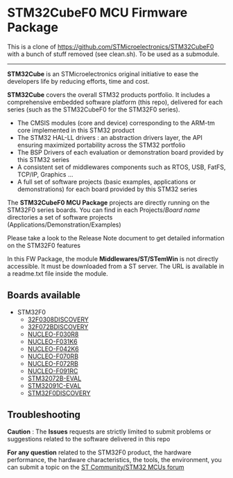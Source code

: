 # STM32CubeF0 MCU Firmware Package

This is a clone of https://github.com/STMicroelectronics/STM32CubeF0 with a bunch of stuff removed (see clean.sh).
To be used as a submodule.

-----

**STM32Cube** is an STMicroelectronics original initiative to ease the developers life by reducing efforts, time and cost.

**STM32Cube** covers the overall STM32 products portfolio. It includes a comprehensive embedded software platform (this repo), delivered for each series (such as the STM32CubeF0 for the STM32F0 series).
   * The CMSIS modules (core and device) corresponding to the ARM-tm core implemented in this STM32 product
   * The STM32 HAL-LL drivers : an abstraction drivers layer, the API ensuring maximized portability across the STM32 portfolio 
   * The BSP Drivers of each evaluation or demonstration board provided by this STM32 series 
   * A consistent set of middlewares components such as RTOS, USB, FatFS, TCP/IP, Graphics ...
   * A full set of software projects (basic examples, applications or demonstrations) for each board provided by this STM32 series
   
The **STM32CubeF0 MCU Package** projects are directly running on the STM32F0 series boards. You can find in each Projects/*Board name* directories a set of software projects (Applications/Demonstration/Examples)

Please take a look to the Release Note document to get detailed information on the STM32F0 features 

In this FW Package, the module **Middlewares/ST/STemWin** is not directly accessible. It must be downloaded from a ST server. The URL is available in a readme.txt file inside the module.

## Boards available
  * STM32F0 
    * [32F0308DISCOVERY](https://www.st.com/en/evaluation-tools/32f0308discovery.html)
    * [32F072BDISCOVERY](https://www.st.com/en/evaluation-tools/32f072bdiscovery.html)
    * [NUCLEO-F030R8](https://www.st.com/en/evaluation-tools/nucleo-f030r8.html)
    * [NUCLEO-F031K6](https://www.st.com/en/evaluation-tools/nucleo-f031k6.html)
    * [NUCLEO-F042K6](https://www.st.com/en/evaluation-tools/nucleo-f042k6.html)
    * [NUCLEO-F070RB](https://www.st.com/en/evaluation-tools/nucleo-f070rb.html)
    * [NUCLEO-F072RB](https://www.st.com/en/evaluation-tools/nucleo-f072rb.html)
    * [NUCLEO-F091RC](https://www.st.com/en/evaluation-tools/nucleo-f091rc.html)
    * [STM32072B-EVAL](https://www.st.com/en/evaluation-tools/stm32072b-eval.html)
    * [STM32091C-EVAL](https://www.st.com/en/evaluation-tools/stm32091c-eval.html)
    * [STM32F0DISCOVERY](https://www.st.com/en/evaluation-tools/stm32f0discovery.html)

## Troubleshooting

**Caution** : The **Issues** requests are strictly limited to submit problems or suggestions related to the software delivered in this repo 

**For any question** related to the STM32F0 product, the hardware performance, the hardware characteristics, the tools, the environment, you can submit a topic on the [ST Community/STM32 MCUs forum](https://community.st.com/s/group/0F90X000000AXsASAW/stm32-mcus)
